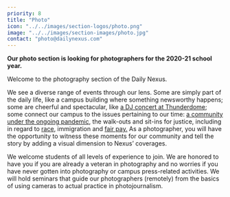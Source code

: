 ```yaml
---
priority: 8
title: "Photo"
icon: "../../images/section-logos/photo.png"
image: "../../images/section-images/photo.jpg"
contact: "photo@dailynexus.com"
---
```

**Our photo section is looking for photographers for the 2020-21 school year.**

Welcome to the photography section of the Daily Nexus.
 
We see a diverse range of events through our lens. Some are simply part of the daily life, like a campus building where something newsworthy happens; some are cheerful and spectacular, like [a DJ concert at Thunderdome](https://dailynexus.com/2019-04-10/in-photos-the-warmup-with-jpegmafia-troyboi/); some connect our campus to the issues pertaining to our time: [a community under the ongoing pandemic](https://dailynexus.com/2020-04-28/in-photos-santa-catalina-living-on-campus-during-a-pandemic/), the walk-outs and sit-ins for justice, including in regard to [race](https://dailynexus.com/2020-05-30/close-to-1000-march-to-sands-beach-for-justice-for-george-floyd-on-saturday/), immigration and [fair pay.](https://dailynexus.com/2020-02-28/in-photos-official-cola-strike-by-ucsb-students-staff/) As a photographer, you will have the opportunity to witness these moments for our community and tell the story by adding a visual dimension to Nexus’ coverages.
 
We welcome students of all levels of experience to join. We are honored to have you if you are already a veteran in photography and no worries if you have never gotten into photography or campus press-related activities. We will hold seminars that guide our photographers (remotely) from the basics of using cameras to actual practice in photojournalism.